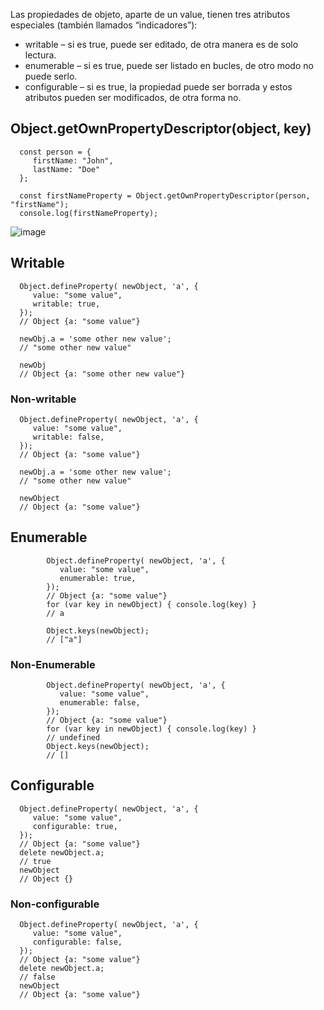 Las propiedades de objeto, aparte de un value, tienen tres atributos especiales (también llamados “indicadores”):

* writable – si es true, puede ser editado, de otra manera es de solo lectura.
* enumerable – si es true, puede ser listado en bucles, de otro modo no puede serlo.
* configurable – si es true, la propiedad puede ser borrada y estos atributos pueden ser modificados, de otra forma no.

## Object.getOwnPropertyDescriptor(object, key)

      const person = {
         firstName: "John",
         lastName: "Doe"
      };
      
      const firstNameProperty = Object.getOwnPropertyDescriptor(person, "firstName");
      console.log(firstNameProperty);

![image](https://github.com/user-attachments/assets/56a63cbc-3554-48f1-934e-4cd5376e1a34)



## Writable

      Object.defineProperty( newObject, 'a', {
         value: "some value",
         writable: true,
      });
      // Object {a: "some value"}
      
      newObj.a = 'some other new value';
      // "some other new value"
      
      newObj
      // Object {a: "some other new value"}


### Non-writable

      Object.defineProperty( newObject, 'a', {
         value: "some value",
         writable: false,
      });
      // Object {a: "some value"}
      
      newObj.a = 'some other new value';
      // "some other new value"
      
      newObject
      // Object {a: "some value"}

## Enumerable

            Object.defineProperty( newObject, 'a', {
               value: "some value",
               enumerable: true,
            });
            // Object {a: "some value"}
            for (var key in newObject) { console.log(key) }
            // a
            
            Object.keys(newObject);
            // ["a"]


### Non-Enumerable

            Object.defineProperty( newObject, 'a', {
               value: "some value",
               enumerable: false,
            });
            // Object {a: "some value"}
            for (var key in newObject) { console.log(key) }
            // undefined
            Object.keys(newObject);
            // []


## Configurable

      Object.defineProperty( newObject, 'a', {
         value: "some value",
         configurable: true,
      });
      // Object {a: "some value"}
      delete newObject.a;
      // true
      newObject
      // Object {}


### Non-configurable

      Object.defineProperty( newObject, 'a', {
         value: "some value",
         configurable: false,
      });
      // Object {a: "some value"}
      delete newObject.a;
      // false
      newObject
      // Object {a: "some value"}
